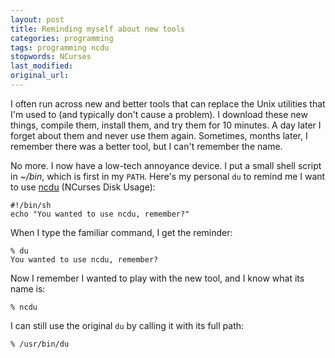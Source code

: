 ```yaml
---
layout: post
title: Reminding myself about new tools
categories: programming
tags: programming ncdu
stopwords: NCurses
last_modified:
original_url:
---
```


I often run across new and better tools that can replace the Unix
utilities that I'm used to (and typically don't cause a problem). I
download these new things, compile them, install them, and try them
for 10 minutes. A day later I forget about them and never use them
again. Sometimes, months later, I remember there was a better tool,
but I can't remember the name.

<!--more-->

No more. I now have a low-tech annoyance device. I put a small shell
script in *~/bin*, which is first in my `PATH`. Here's my personal
`du` to remind me I want to use [ncdu](https://dev.yorhel.nl/ncdu)
(NCurses Disk Usage):

	#!/bin/sh
	echo "You wanted to use ncdu, remember?"

When I type the familiar command, I get the reminder:

	% du
	You wanted to use ncdu, remember?

Now I remember I wanted to play with the new tool, and I know what
its name is:

	% ncdu

I can still use the original `du` by calling it with its full path:

	% /usr/bin/du
